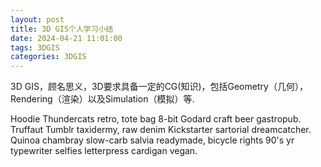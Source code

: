 ```yaml
---
layout: post
title: 3D GIS个人学习小结
date: 2024-04-21 11:01:00
tags: 3DGIS
categories: 3DGIS
---
```


3D GIS，顾名思义，3D要求具备一定的CG(知识)，包括Geometry（几何），Rendering（渲染）以及Simulation（模拟）等.

Hoodie Thundercats retro, tote bag 8-bit Godard craft beer gastropub. Truffaut Tumblr taxidermy, raw denim Kickstarter sartorial dreamcatcher. Quinoa chambray slow-carb salvia readymade, bicycle rights 90's yr typewriter selfies letterpress cardigan vegan.
